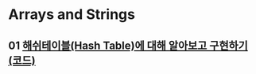 # Arrays and Strings

## 01 [해쉬테이블(Hash Table)에 대해 알아보고 구현하기](https://youtu.be/Vi0hauJemxA) [(코드)](https://github.com/DJ-archive/Algorithm-DataStructure/blob/main/0minyoung0/data_structure/arrays&strings/HashTableImplement.java)